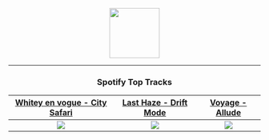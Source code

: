 <p align="center">
  <a href="https://www.tobiasmichael.de">
    <img src="https://tobiasmichael.de/assets/logo.gif" width="100" height="100"/>
  </a>
</p>

---

<h3 align="center">Spotify Top Tracks</h3>

[Whitey en vogue - City Safari](https://open.spotify.com/track/0GlJT09t26pEuOVYNQftyu)|[Last Haze - Drift Mode](https://open.spotify.com/track/1t0PUHX1vCWc2kyCBWzJSs)|[Voyage - Allude](https://open.spotify.com/track/39GNrhMrtompGnn05genwA)
:---:|:----:|:----:
<img src="https://i.scdn.co/image/ab67616d00001e02270e69c3de45d717925d8196"/>|<img src="https://i.scdn.co/image/ab67616d00001e027f18345e777460b0bb204809"/>|<img src="https://i.scdn.co/image/ab67616d00001e026e8e9ded2d543bcaf5ecad6c"/>